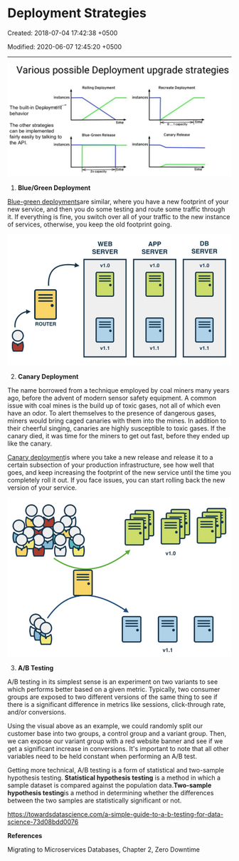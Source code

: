 # Deployment Strategies

Created: 2018-07-04 17:42:38 +0500

Modified: 2020-06-07 12:45:20 +0500

---

![Various possible Deployment upgrade strategies instances The built-in Deployméfif¯ behavior The other strategies can be implemented fairly easily by talking to the API. instances Rolling Deployment time Blue-Green Release time 2x capacity instances instances Recreate Deployment time O 1 capacity Canary Release time ](../../media/DevOps-DevOps-Deployment-Strategies-image1.png)



1.  **Blue/Green Deployment**

[Blue-green deployments](https://www.gocd.org/2017/07/25/blue-green-deployments/)are similar, where you have a new footprint of your new service, and then you do some testing and route some traffic through it. If everything is fine, you switch over all of your traffic to the new instance of services, otherwise, you keep the old footprint going.

![Blue green deployments](../../media/DevOps-DevOps-Deployment-Strategies-image2.jpg)



2.  **Canary Deployment**

The name borrowed from a technique employed by coal miners many years ago, before the advent of modern sensor safety equipment. A common issue with coal mines is the build up of toxic gases, not all of which even have an odor. To alert themselves to the presence of dangerous gases, miners would bring caged canaries with them into the mines. In addition to their cheerful singing, canaries are highly susceptible to toxic gases. If the canary died, it was time for the miners to get out fast, before they ended up like the canary.



[Canary deployment](https://www.gocd.org/2017/08/15/canary-releases/)is where you take a new release and release it to a certain subsection of your production infrastructure, see how well that goes, and keep increasing the footprint of the new service until the time you completely roll it out. If you face issues, you can start rolling back the new version of your service.

![Canary deployments](../../media/DevOps-DevOps-Deployment-Strategies-image3.jpg)



3.  **A/B Testing**

A/B testing in its simplest sense is an experiment on two variants to see which performs better based on a given metric. Typically, two consumer groups are exposed to two different versions of the same thing to see if there is a significant difference in metrics like sessions, click-through rate, and/or conversions.



Using the visual above as an example, we could randomly split our customer base into two groups, a control group and a variant group. Then, we can expose our variant group with a red website banner and see if we get a significant increase in conversions. It's important to note that all other variables need to be held constant when performing an A/B test.



Getting more technical, A/B testing is a form of statistical and two-sample hypothesis testing. **Statistical hypothesis testing** is a method in which a sample dataset is compared against the population data.**Two-sample hypothesis testing**is a method in determining whether the differences between the two samples are statistically significant or not.



<https://towardsdatascience.com/a-simple-guide-to-a-b-testing-for-data-science-73d08bdd0076>



**References**

Migrating to Microservices Databases, Chapter 2, Zero Downtime



